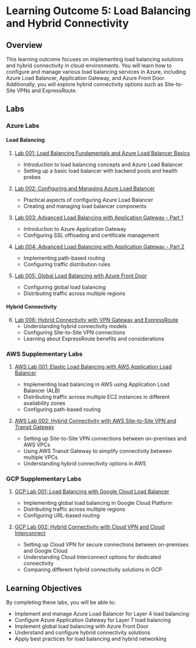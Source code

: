 # Learning Outcome 5: Load Balancing and Hybrid Connectivity

## Overview

This learning outcome focuses on implementing load balancing solutions and hybrid connectivity in cloud environments. You will learn how to configure and manage various load balancing services in Azure, including Azure Load Balancer, Application Gateway, and Azure Front Door. Additionally, you will explore hybrid connectivity options such as Site-to-Site VPNs and ExpressRoute.

## Labs

### Azure Labs

#### Load Balancing

1. [Lab 001: Load Balancing Fundamentals and Azure Load Balancer Basics](labs/lab-001/README.md)
   - Introduction to load balancing concepts and Azure Load Balancer
   - Setting up a basic load balancer with backend pools and health probes

2. [Lab 002: Configuring and Managing Azure Load Balancer](labs/lab-002/README.md)
   - Practical aspects of configuring Azure Load Balancer
   - Creating and managing load balancer components

3. [Lab 003: Advanced Load Balancing with Application Gateway - Part 1](labs/lab-003/README.md)
   - Introduction to Azure Application Gateway
   - Configuring SSL offloading and certificate management

4. [Lab 004: Advanced Load Balancing with Application Gateway - Part 2](labs/lab-004/README.md)
   - Implementing path-based routing
   - Configuring traffic distribution rules

5. [Lab 005: Global Load Balancing with Azure Front Door](labs/lab-005/README.md)
   - Configuring global load balancing
   - Distributing traffic across multiple regions

#### Hybrid Connectivity

6. [Lab 006: Hybrid Connectivity with VPN Gateway and ExpressRoute](labs/lab-006/README.md)
   - Understanding hybrid connectivity models
   - Configuring Site-to-Site VPN connections
   - Learning about ExpressRoute benefits and considerations

### AWS Supplementary Labs

1. [AWS Lab 001: Elastic Load Balancing with AWS Application Load Balancer](labs/sup-aws/lab-001/README.md)
   - Implementing load balancing in AWS using Application Load Balancer (ALB)
   - Distributing traffic across multiple EC2 instances in different availability zones
   - Configuring path-based routing

2. [AWS Lab 002: Hybrid Connectivity with AWS Site-to-Site VPN and Transit Gateway](labs/sup-aws/lab-002/README.md)
   - Setting up Site-to-Site VPN connections between on-premises and AWS VPCs
   - Using AWS Transit Gateway to simplify connectivity between multiple VPCs
   - Understanding hybrid connectivity options in AWS

### GCP Supplementary Labs

1. [GCP Lab 001: Load Balancing with Google Cloud Load Balancer](labs/sup-gcp/lab-001/README.md)
   - Implementing global load balancing in Google Cloud Platform
   - Distributing traffic across multiple regions
   - Configuring URL-based routing

2. [GCP Lab 002: Hybrid Connectivity with Cloud VPN and Cloud Interconnect](labs/sup-gcp/lab-002/README.md)
   - Setting up Cloud VPN for secure connections between on-premises and Google Cloud
   - Understanding Cloud Interconnect options for dedicated connectivity
   - Comparing different hybrid connectivity solutions in GCP

## Learning Objectives

By completing these labs, you will be able to:

- Implement and manage Azure Load Balancer for Layer 4 load balancing
- Configure Azure Application Gateway for Layer 7 load balancing
- Implement global load balancing with Azure Front Door
- Understand and configure hybrid connectivity solutions
- Apply best practices for load balancing and hybrid networking
